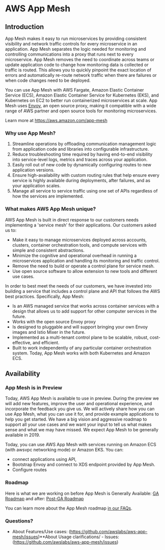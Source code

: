 # AWS App Mesh

## Introduction

App Mesh makes it easy to run microservices by providing consistent visibility and network traffic controls for every microservice in an application. App Mesh separates the logic needed for monitoring and controlling communications into a proxy that runs next to every microservice. App Mesh removes the need to coordinate across teams or update application code to change how monitoring data is collected or traffic is routed. This allows you to quickly pinpoint the exact location of errors and automatically re-route network traffic when there are failures or when code changes need to be deployed.

You can use App Mesh with AWS Fargate, Amazon Elastic Container Service (ECS), Amazon Elastic Container Service for Kubernetes (EKS), and Kubernetes on EC2 to better run containerized microservices at scale. App Mesh uses [Envoy](https://www.envoyproxy.io/), an open source proxy, making it compatible with a wide range of AWS partner and open source tools for monitoring microservices.

Learn more at https://aws.amazon.com/app-mesh

### Why use  App Mesh?

1. Streamline operations by offloading communication management logic from application code and libraries into configurable infrastructure.
2. Reduce troubleshooting time required by having end-to-end visibility into service-level logs, metrics and traces across your application.
3. Easily roll out of new code by dynamically configuring routes to new application versions.
4. Ensure high-availability with custom routing rules that help ensure every service is highly available during deployments, after failures, and as your application scales.
5. Manage all service to service traffic using one set of APIs regardless of how the services are implemented.

### What makes AWS App Mesh unique?

AWS App Mesh is built in direct response to our customers needs implementing a 'service mesh' for their applications. Our customers asked us to: 

* Make it easy to manage microservices deployed across accounts, clusters, container orchestration tools, and compute services with simple and consistent abstractions.
* Minimize the cognitive and operational overhead in running a microservices application and handling its monitoring and traffic control. 
* Remove the need to build or operate a control plane for service mesh.
* Use open source software to allow extension to new tools and different use cases.

In order to best meet the needs of our customers, we have invested into building a service that includes a control plane and API that follows the AWS best practices. Specifically, App Mesh: 

* Is an AWS managed service that works across container services with a design that allows us to add support for other computer services in the future.
* Works with the open source Envoy proxy
* Is designed to pluggable and will support bringing your own Envoy images and Istio Mixer in the future.
* Implemented as a multi-tenant control plane to be scalable, robust, cost-effective, and efficient.
* Built to work independently of any particular container orchestration system. Today, App Mesh works with both Kubernetes and Amazon ECS.

## Availability

### App Mesh is in Preview

Today, AWS App Mesh is available to use in preview. During the preview we will add new features, improve the user and operational experience, and incorporate the feedback you give us. We will actively share how you can use App Mesh, what you can use it for, and provide example applications to help you get started. We have a big vision and aggressive roadmap to support all your use cases and we want your input to tell us what makes sense and what we may have missed. We expect App Mesh to be generally available in 2019.

Today, you can use AWS App Mesh with services running on Amazon ECS (with awsvpc networking mode) or Amazon EKS. You can:

- connect applications using API, 
- Bootstrap Envoy and connect to XDS endpoint provided by App Mesh.
- Configure routes

### Roadmap

Here is what we are working on before App Mesh is Generally Available: [GA Roadmap](https://github.com/awslabs/aws-app-mesh/issues?utf8=%E2%9C%93&q=is%3Aissue+is%3Aopen+label%3A%22pre-GA%20Roadmap%22) and after: [Post-GA Roadmap](https://github.com/awslabs/aws-app-mesh/issues?utf8=%E2%9C%93&q=is%3Aissue+is%3Aopen+label%3A%22post-GA%20Roadmap%22)

You can learn more about the App Mesh roadmap [in our FAQs](FAQ.md).

### Questions?

- About Features/Use cases: (https://github.com/awslabs/aws-app-mesh/issues)**About Usage clarifications/ - Issues: (https://github.com/awslabs/aws-app-mesh/issues)
